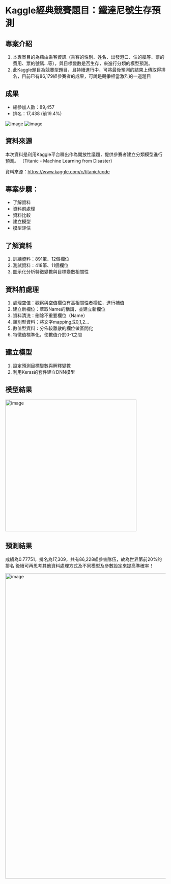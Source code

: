 # Kaggle經典競賽題目：鐵達尼號生存預測
## 專案介紹

1. 本專案目的為藉由乘客資訊（乘客的性別、姓名、出發港口、住的艙等、票的費用、票的號碼...等），與目標變數是否生存，來進行分類的模型預測。
2. 此Kaggle題目為競賽型題目，且持續進行中，可將最後預測的結果上傳取得排名，目前已有86,179組參賽者的成果，可說是競爭相當激烈的一道題目

## 成果

- 總參加人數：89,457
- 排名：17,438 (前19.4%)

![image](https://user-images.githubusercontent.com/81677812/128609218-1f75f572-684a-43e4-94e4-b3dab0a1bc51.png)
![image](https://user-images.githubusercontent.com/81677812/128609220-3c40aa71-bf4d-4add-8415-22858c6faba8.png)

## 資料來源

本次資料是利用Kaggle平台釋出作為開放性議題，提供參賽者建立分類模型進行預測。
（Titanic - Machine Learning from Disaster）

資料來源：https://www.kaggle.com/c/titanic/code

## 專案步驟：

- 了解資料
- 資料前處理
- 資料比較
- 建立模型
- 模型評估

## 了解資料

1. 訓練資料：891筆、12個欄位
2. 測試資料：418筆、11個欄位
3. 圖示化分析特徵變數與目標變數相關性


## 資料前處理

1. 處理空值：觀察與空值欄位有高相關性者欄位，進行補值
2. 建立新欄位：萃取Name的稱謂，並建立新欄位
3. 資料清洗：刪除不重要欄位（Name）
4. 類別型資料：將文字mapping成0,1,2...
5. 數值型資料：分佈較離散的欄位做區間化
6. 特徵值標準化，使數值介於0-1之間

## 建立模型

1. 設定預測目標變數與解釋變數
2. 利用Keras的套件建立DNN模型

## 模型結果
<img width="412" alt="image" src="https://user-images.githubusercontent.com/81677812/128303692-3ea6f207-a38f-4bb9-9cef-3de0f926251d.png">

## 預測結果
成績為0.77751，排名為17,309，共有86,228組參害隊伍，故為世界第前20%的排名
後續可再思考其他資料處理方式及不同模型及參數設定來提高準確率！

<img width="956" alt="image" src="https://user-images.githubusercontent.com/81677812/128303849-0244e897-3c4c-485b-86f3-083cb3d52be8.png">


